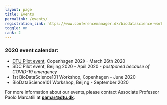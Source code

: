 ```yaml
---
layout: page
title: Events
permalink: /events/
registration_link: https://www.conferencemanager.dk/biodatascience-workshop
toggle: on
rank: 2
---
```



### 2020 event calendar:
- <a href="https://biodatascience101.github.io/events/programme_pilot/">DTU Pilot event</a>, Copenhagen 2020 - March 26th 2020
- SDC Pilot event, Beijing 2020 - April 2020 - <i> postponed because of COVID-19 emergency</i>
- 1st BioDataScience101 Workshop, Copenhagen - June 2020
- BioDataScience101 Workshop, Beijing - September 2020

For more information about our events, please contact Associate Professor Paolo Marcatili at **pamar@dtu.dk**.



